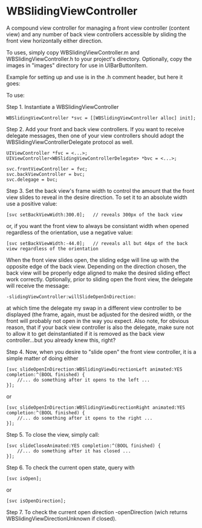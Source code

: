 WBSlidingViewController
=======================

A compound view controller for managing a front view controller (content view) and any number of back view controllers accessible by sliding the front view horizontally either direction.

To uses, simply copy WBSlidingViewController.m and WBSlidingViewController.h to your project's directory. Optionally, copy the images in "images" directory for use in UIBarButtonItem.

Example for setting up and use is in the .h comment header, but here it goes:

To use:

Step 1. Instantiate a WBSlidingViewController

	WBSlidingViewController *svc = [[WBSlidingViewController alloc] init];


Step 2. Add your front and back view controllers. If you want to receive delegate messages, then one of your
view controllers should adopt the WBSlidingViewControllerDelegate protocol as well.

	UIViewController *fvc = <...>;
	UIViewController<WBSlidingViewControllerDelegate> *bvc = <...>;

	svc.frontViewController = fvc;
	svc.backViewController = bvc;
	svc.delegage = bvc;

Step 3. Set the back view's frame width to control the amount that the front view slides to reveal in the desire direction. To set it
to an absolute width use a positive value:

	[svc setBackViewWidth:300.0];	// reveals 300px of the back view
	
or, if you want the front view to always be consistant width when opened regardless of the orientation, use a negative value:

	[svc setBackViewWidth:-44.0];	// reveals all but 44px of the back view regardless of the orientation
	
When the front view slides open, the sliding edge will line up with the opposite edge of the back view. Depending on the
direction chosen, the back view will be properly edge aligned to make the desired sliding effect work correctly. Optionally,
prior to sliding open the front view, the delegate will receive the message:

	-slidingViewController:willSlideOpenInDirection:

at which time the delegate my swap in a different view controller to be displayed (the frame, again, must be adjusted for the
desired width, or the front will probably not open in the way you expect. Also note, for obvious reason, that if your back view controller
is also the delegate, make sure not to allow it to get deinstantiated if it is removed as the back view controller...but you already knew this, right?

Step 4. Now, when you desire to "slide open" the front view controller, it is a simple matter of doing either

	[svc slideOpenInDirection:WBSlidingViewDirectionLeft animated:YES completion:^(BOOL finished) {
		//... do something after it opens to the left ...
	}];

or

	[svc slideOpenInDirection:WBSlidingViewDirectionRight animated:YES completion:^(BOOL finished) {
		//... do something after it opens to the right ...
	}];

Step 5. To close the view, simply call:

	[svc slideCloseAnimated:YES completion:^(BOOL finished) {
		//... do something after it has closed ...
	}];

Step 6. To check the current open state, query with

	[svc isOpen];
	
or 

	[svc isOpenDirection];

Step 7. To check the current open direction -openDirection (wich returns WBSlidingViewDirectionUnknown if closed). 
